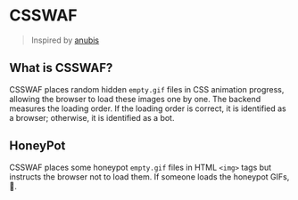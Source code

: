 # CSSWAF

> Inspired by [anubis](https://github.com/TecharoHQ/anubis)

## What is CSSWAF?

CSSWAF places random hidden `empty.gif` files in CSS animation progress, allowing the browser to load these images one by one.
The backend measures the loading order. If the loading order is correct, it is identified as a browser; otherwise, it is identified as a bot.

## HoneyPot

CSSWAF places some honeypot `empty.gif` files in HTML `<img>` tags but instructs the browser not to load them.
If someone loads the honeypot GIFs, 🙅.